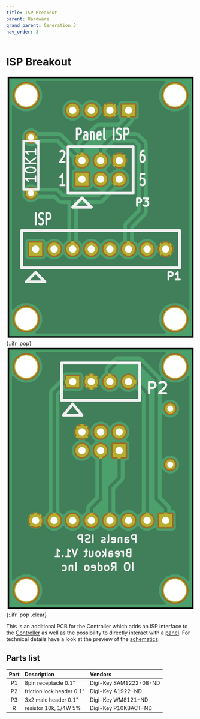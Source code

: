 ```yaml
---
title: ISP Breakout
parent: Hardware
grand_parent: Generation 3
nav_order: 3
---
```


# ISP Breakout

![ISP Breakout board front](assets/panels_isp_breakout_front.png){:.ifr .pop}
![ISP Breakout board back](assets/panels_isp_breakout_back.png){:.ifr .pop .clear}

This is an additional PCB for the Controller which adds an ISP interface to the [Controller]({{site.baseurl}}/Generation%203/Controller/docs/) as well as the possibility to directly interact with a [panel]({{site.baseurl}}/Generation%203/Hardware/docs/panel.html). For technical details have a look at the preview of the [schematics](assets/panels_isp_breakout.pdf).

## Parts list

| Part      |    Description              |    Vendors |
|:---------:|:----------------------------|:-----------|
| P1        | 8pin receptacle 0.1"        | Digi-Key SAM1222-08-ND |
| P2        | friction lock header 0.1"   | Digi-Key A1922-ND |
| P3        | 3x2 male header 0.1"        | Digi-Key WM8121-ND |
| R         | resistor 10k, 1/4W 5%       | Digi-Key P10KBACT-ND |
